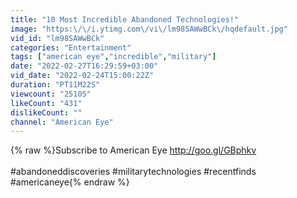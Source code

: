 ```yaml
---
title: "10 Most Incredible Abandoned Technologies!"
image: "https:\/\/i.ytimg.com\/vi\/lm98SAWwBCk\/hqdefault.jpg"
vid_id: "lm98SAWwBCk"
categories: "Entertainment"
tags: ["american eye","incredible","military"]
date: "2022-02-27T16:29:59+03:00"
vid_date: "2022-02-24T15:00:22Z"
duration: "PT11M22S"
viewcount: "25105"
likeCount: "431"
dislikeCount: ""
channel: "American Eye"
---
```

{% raw %}Subscribe to American Eye <a rel="nofollow" target="blank" href="http://goo.gl/GBphkv">http://goo.gl/GBphkv</a><br /><br />#abandoneddiscoveries #militarytechnologies #recentfinds #americaneye{% endraw %}
